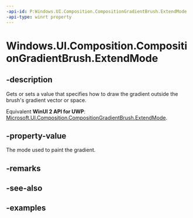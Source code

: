 ```yaml
---
-api-id: P:Windows.UI.Composition.CompositionGradientBrush.ExtendMode
-api-type: winrt property
---
```


<!-- Property syntax.
public CompositionGradientExtendMode ExtendMode { get;  set; }
-->

# Windows.UI.Composition.CompositionGradientBrush.ExtendMode

## -description

Gets or sets a value that specifies how to draw the gradient outside the brush's gradient vector or space.

Equivalent **WinUI 2 API for UWP**: [Microsoft.UI.Composition.CompositionGradientBrush.ExtendMode](/windows/winui/api/microsoft.ui.composition.compositiongradientbrush.extendmode).

## -property-value

The mode used to paint the gradient.

## -remarks

## -see-also

## -examples

